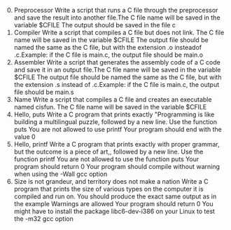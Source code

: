 0. Preprocessor Write a script that runs a C file through the preprocessor and save the result into another file.The C file name will be saved in the variable $CFILE
The output should be saved in the file c
1. Compiler Write a script that compiles a C file but does not link.
The C file name will be saved in the variable $CFILE
The output file should be named the same as the C file, but with the extension .o insteadof .c.Example: if the C file is main.c, the output file should be main.o
2. Assembler Write a script that generates the assembly code of a C code and save it in an output file.The C file name will be saved in the variable $CFILE
The output file should be named the same as the C file, but with the extension .s instead of .c.Example: if the C file is main.c, the output file should be main.s
3. Name
Write a script that compiles a C file and creates an executable named cisfun.
The C file name will be saved in the variable $CFILE
4. Hello, puts
Write a C program that prints exactly "Programming is like building a multilingual puzzle, followed by a new line.
Use the function puts
You are not allowed to use printf
Your program should end with the value 0
5. Hello, printf
Write a C program that prints exactly with proper grammar, but the outcome is a piece of art,, followed by a new line.
Use the function printf
You are not allowed to use the function puts
Your program should return 0
Your program should compile without warning when using the -Wall gcc option
6. Size is not grandeur, and territory does not make a nation
Write a C program that prints the size of various types on the computer it is compiled and run on.
You should produce the exact same output as in the example
Warnings are allowed
Your program should return 0
You might have to install the package libc6-dev-i386 on your Linux to test the -m32 gcc option
